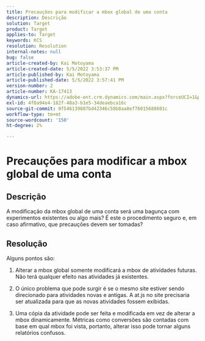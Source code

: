 ```yaml
---
title: Precauções para modificar a mbox global de uma conta
description: Descrição
solution: Target
product: Target
applies-to: Target
keywords: KCS
resolution: Resolution
internal-notes: null
bug: false
article-created-by: Kai Motoyama
article-created-date: 5/5/2022 3:53:37 PM
article-published-by: Kai Motoyama
article-published-date: 5/5/2022 3:57:41 PM
version-number: 2
article-number: KA-17413
dynamics-url: https://adobe-ent.crm.dynamics.com/main.aspx?forceUCI=1&pagetype=entityrecord&etn=knowledgearticle&id=2a81d185-8bcc-ec11-a7b5-6045bd00d995
exl-id: 4f0a94e4-182f-48a3-b1e5-34deaebca16c
source-git-commit: 0f546139887bd42346c58b8aa0ef76015688601c
workflow-type: tm+mt
source-wordcount: '150'
ht-degree: 2%

---
```


# Precauções para modificar a mbox global de uma conta

## Descrição

A modificação da mbox global de uma conta será uma bagunça com experimentos existentes ou algo mais? É este o procedimento seguro e, em caso afirmativo, que precauções devem ser tomadas?

## Resolução

Alguns pontos são:

1. Alterar a mbox global somente modificará a mbox de atividades futuras. Não terá qualquer efeito nas atividades já existentes.

1. O único problema que pode surgir é se o mesmo site estiver sendo direcionado para atividades novas e antigas. A at.js no site precisaria ser atualizada para que as novas atividades fossem exibidas.

1. Uma cópia da atividade pode ser feita e modificada em vez de alterar a mbox dinamicamente. Métricas como conversões são contadas com base em qual mbox foi vista, portanto, alterar isso pode tornar alguns relatórios confusos.
